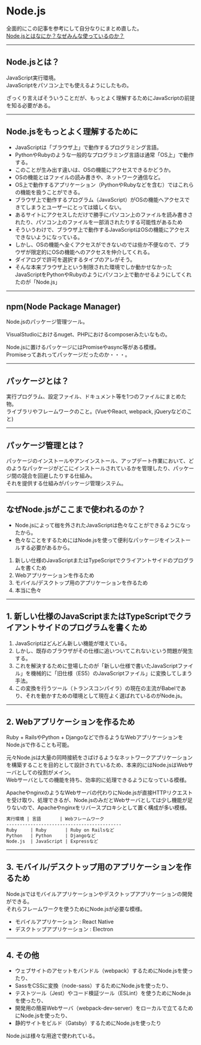 # Node.js

全面的にこの記事を参考にして自分なりにまとめ直した。  
[Node.jsとはなにか？なぜみんな使っているのか？](https://qiita.com/non_cal/items/a8fee0b7ad96e67713eb)  

---

## Node.jsとは？

JavaScript実行環境。  
JavaScriptをパソコン上でも使えるようにしたもの。  

ざっくり言えばそういうことだが、もっとよく理解するためにJavaScriptの前提を知る必要がある。  

---

## Node.jsをもっとよく理解するために

- JavaScriptは「ブラウザ上」で動作するプログラミング言語。  
- PythonやRubyのような一般的なプログラミング言語は通常「OS上」で動作する。  
- このことが生み出す違いは、OSの機能にアクセスできるかどうか。  
- OSの機能とはファイルの読み書きや、ネットワーク通信など。  
- OS上で動作するアプリケーション（PythonやRubyなどを含む）ではこれらの機能を扱うことができる。  
- ブラウザ上で動作するプログラム（JavaScript）がOSの機能へアクセスできてしまうとユーザーにとっては嬉しくない。  
- あるサイトにアクセスしただけで勝手にパソコン上のファイルを読み書きされたり、パソコン上のファイルを一部消されたりする可能性があるため  
- そういうわけで、ブラウザ上で動作するJavaScriptはOSの機能にアクセスできないようになっている。  
- しかし、OSの機能へ全くアクセスができないのでは些か不便なので、ブラウザが限定的にOSの機能へのアクセスを仲介してくれる。  
- ダイアログで許可を選択するタイプのアレがそう。  
- そんな本来ブラウザ上という制限された環境でしか動かせなかったJavaScriptをPythonやRubyのようにパソコン上で動かせるようにしてくれたのが「Node.js」  

---

## npm(Node Package Manager)

Node.jsのパッケージ管理ツール。  

VisualStudioにおけるnuget、PHPにおけるcomposerみたいなもの。  

Node.jsに置けるパッケージにはPromiseやasync等がある模様。  
Promiseってあれってパッケージだったのか・・・。  

---

## パッケージとは？

実行プログラム、設定ファイル、ドキュメント等を1つのファイルにまとめた物。  
ライブラリやフレームワークのこと。(VueやReact, webpack, jQueryなどのこと)  

---

## パッケージ管理とは？

パッケージのインストールやアンインストール、アップデート作業において、どのようなパッケージがどこにインストールされているかを管理したり、パッケージ間の競合を回避したりする仕組み。  
それを提供する仕組みがパッケージ管理システム。  

---

## なぜNode.jsがここまで使われるのか？

- Node.jsによって枷を外されたJavaScriptは色々なことができるようになったから。  
- 色々なことをするためにはNode.jsを使って便利なパッケージをインストールする必要があるから。  

1. 新しい仕様のJavaScriptまたはTypeScriptでクライアントサイドのプログラムを書くため  
2. Webアプリケーションを作るため  
3. モバイル/デスクトップ用のアプリケーションを作るため  
4. 本当に色々  

---

## 1. 新しい仕様のJavaScriptまたはTypeScriptでクライアントサイドのプログラムを書くため

1. JavaScriptはどんどん新しい機能が増えている。  
2. しかし、既存のブラウザがその仕様に追いついてこれないという問題が発生する。
3. これを解決するために登場したのが「新しい仕様で書いたJavaScriptファイル」を機械的に「旧仕様（ES5）のJavaScriptファイル」に変換してしまう手法。  
4. この変換を行うツール（トランスコンパイラ）の現在の主流がBabelであり、それを動かすための環境として現在よく選ばれているのがNode.js。  

---

## 2. Webアプリケーションを作るため

Ruby + RailsやPython + Djangoなどで作るようなWebアプリケーションをNode.jsで作ることも可能。  

元々Node.jsは大量の同時接続をさばけるようなネットワークアプリケーションを構築することを目的として設計されているため、本来的にはNode.jsはWebサーバとしての役割がメイン。  
Webサーバとしての機能を持ち、効率的に処理できるようになっている模様。  

ApacheやnginxのようなWebサーバの代わりにNode.jsが直接HTTPリクエストを受け取り、処理できるが、Node.jsのみだとWebサーバとしては少し機能が足りないので、Apacheやnginxをリバースプロキシとして置く構成が多い模様。  

``` txt : 対応表
実行環境 | 言語       | Webフレームワーク
-------------------------------------------
Ruby     | Ruby       | Ruby on Railsなど
Python   | Python     | Djangoなど
Node.js  | JavaScript | Expressなど
```

---

## 3. モバイル/デスクトップ用のアプリケーションを作るため

Node.jsではモバイルアプリケーションやデスクトップアプリケーションの開発ができる。  
それらフレームワークを使うためにNode.jsが必要な模様。  

- モバイルアプリケーション : React Native  
- デスクトップアプリケーション : Electron  

---

## 4. その他

- ウェブサイトのアセットをバンドル（webpack）するためにNode.jsを使ったり、  
- SassをCSSに変換（node-sass）するためにNode.jsを使ったり、  
- テストツール（Jest）やコード検証ツール（ESLint）を使うためにNode.jsを使ったり、  
- 開発用の簡易Webサーバ（webpack-dev-server）をローカルで立てるためにNode.jsを使ったり、  
- 静的サイトをビルド（Gatsby）するためにNode.jsを使ったり  

Node.jsは様々な用途で使われている。  
